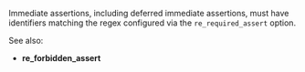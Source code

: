 Immediate assertions, including deferred immediate assertions, must have
identifiers matching the regex configured via the `re_required_assert` option.

See also:
  - **re_forbidden_assert**
